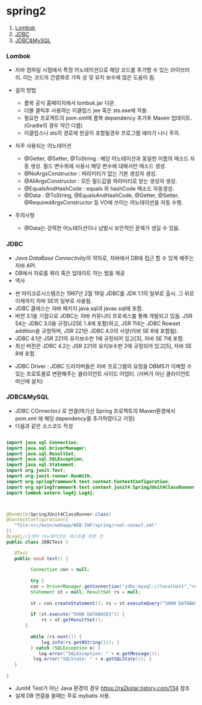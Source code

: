 # spring2

1. [Lombok](#Lombok)
1. [JDBC](#JDBC)
1. [JDBC&MySQL](#JDBC&MySQL)

### Lombok

- 자바 컴파일 시점에서 특정 어노테이션으로 해당 코드를 추가할 수 있는 라이브러리. 이는 코드의 간결화로 가독 성 및 유지 보수에 많은 도움이 됨.
- 설치 방법
  + 롬복 공식 홈페이지에서 lombok.jar 다운.
  + 더블 클릭후 사용하는 이클립스 jee 혹은 sts.exe에 적용.
  + 필요한 프로젝트의 pom.xml에 롬복 dependency 추가후 Maven 업데이트.(Gradle의 경우 약간 다름)
  + 이클립스나 sts의 경로에 한글이 포함될경우 프로그램 에러가 나니 주의.
- 자주 사용되는 어노테이션
  + @Getter, @Setter, @ToString : 해당 어노테이션과 동일한 이름의 메소드 자동 생성. 필드 변수위에 사용시 해당 변수에 대해서만 메소드 생성.
  + @NoArgsConstructor : 파라미터가 없는 기본 생성자 생성.
  + @AllArgsConstructor : 모든 필드값을 파라미터로 받는 생성자 생성.
  + @EqualsAndHashCode : equals 와 hashCode 메소드 자동생성.
  + @Data :  @ToString, @EqualsAndHashCode, @Getter, @Setter, @RequiredArgsConstructor 등 VO에 쓰이는 어노테이션을 자동 수행.
  
- 주의사항
  + @Data는 강력한 어노테이션이나 남발시 보안적인 문제가 생길 수 있음.

### JDBC

 - *Java DataBase Connectivity*의 약자로, 자바에서 DB에 접근 할 수 있게 해주는 자바 API. 
 - DB에서 자료를 쿼리 혹은 업데이트 하는 법을 제공
 - 역사
  + 썬 마이크로시스템즈는 1997년 2월 19일 JDBC를 JDK 1.1의 일부로 출시. 그 뒤로 이제까지 자바 SE의 일부로 사용됨.
  + JDBC 클래스는 자바 패키지 java.sql과 javax.sql에 포함.
  + 버전 3.1을 기점으로 JDBC는 자바 커뮤니티 프로세스를 통해 개발되고 있음. JSR 54는 JDBC 3.0을 규정(J2SE 1.4에 포함)하고, JSR 114는 JDBC Rowset addition을 규정하며, JSR 221은 JDBC 4.0의 사양(자바 SE 6에 포함됨).
  + JDBC 4.1은 JSR 221의 유지보수판 1에 규정되어 있고[3], 자바 SE 7에 포함.
  + 최신 버전은 JDBC 4.2는 JSR 221의 유지보수판 2에 규정되어 있고[5], 자바 SE 8에 포함.
 - JDBC Driver : JDBC 드라이버들은 자바 프로그램의 요청을 DBMS가 이해할 수 있는 프로토콜로 변환해주는 클라이언트 사이드 어댑터. (서버가 아닌 클라이언트 머신에 설치)

### JDBC&MySQL
 
 - JDBC COnnectorJ 로 연결(여기선 Spring 프로젝트의 Maven환경에서 pom.xml 에 해당 dependency를 추가하였다고 가정)
 - 다음과 같은 소스코드 작성
 
 ```java
 
import java.sql.Connection;
import java.sql.DriverManager;
import java.sql.ResultSet;
import java.sql.SQLException;
import java.sql.Statement;
import org.junit.Test;
import org.junit.runner.RunWith;
import org.springframework.test.context.ContextConfiguration;
import org.springframework.test.context.junit4.SpringJUnit4ClassRunner;
import lombok.extern.log4j.Log4j;



@RunWith(SpringJUnit4ClassRunner.class)
@ContextConfiguration({
	"file:src/main/webapp/WEB-INF/spring/root-conext.xml"
})
@Log4j//3개의 어노테이션은 테스트를 위한 것
public class JDBCTest {

	@Test
	public void test() {
		
		  Connection con = null;
		  
		  try { 
		  con = DriverManager.getConnection("jdbc:mysql://localhost","root","pasword");//권한이 있으면 root외의 유저도 가능
		  Statement st = null; ResultSet rs = null;
		  
		  st = con.createStatement(); rs = st.executeQuery("SHOW DATABASES");//모든 데이터 베이스 목록을 출력
		  
		  if (st.execute("SHOW DATABASES")) { 
			  rs = st.getResultSet(); 
        }
		  
		  while (rs.next()) { 
			  log.info(rs.getNString(1)); }
		  } catch (SQLException e) { 
			 log.error("SQLException: " + e.getMessage());
		   log.error("SQLState: " + e.getSQLState()); }
	}
	
}

 
 ```
 - Junit4 Test가 아닌 Java 환경의 경우 https://ra2kstar.tistory.com/134 참조
 - 실제 DB 연결을 쓸때는 주로 mybatis 사용.
 
 
 
